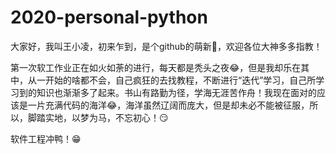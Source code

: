 # 2020-personal-python

大家好，我叫王小凌，初来乍到，是个github的萌新:baby:，欢迎各位大神多多指教！

第一次软工作业正在如火如荼的进行，每天都是秃头之夜:joy:，但是我却乐在其中，从一开始的啥都不会，自己疯狂的去找教程，不断进行“迭代”学习，自己所学习到的知识也渐渐多了起来。书山有路勤为径，学海无涯苦作舟！我现在面对的应该是一片充满代码的海洋:joy:，海洋虽然辽阔而庞大，但是却未必不能被征服，所以，脚踏实地，以梦为马，不忘初心！:smirk:

软件工程冲鸭！:grin:

